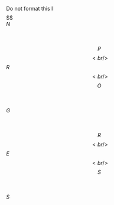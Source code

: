 <!-- prettier-ignore -->
Do   not    format   this
I$$$$$$$$$$$$$$$$$$$$$$$$$$$$$$<br /> 
$N$$$$$$$$$$$$$$$$$$$$$$$$$$$$$<br />  
$$P$$$$$$$$$$$$$$$$$$$$$$$$$$$$<br />  
$$$R$$$$$$$$$$$$$$$$$$$$$$$$$$$<br />  
$$$$O$$$$$$$$$$$$$$$$$$$$$$$$$$<br />  
$$$$$G$$$$$$$$$$$$$$$$$$$$$$$$$<br />  
$$$$$$R$$$$$$$$$$$$$$$$$$$$$$$$<br /> 
$$$$$$$E$$$$$$$$$$$$$$$$$$$$$$$<br />  
$$$$$$$$S$$$$$$$$$$$$$$$$$$$$$$<br />  
$$$$$$$$$S$$$$$$$$$$$$$$$$$$$$$<br />
